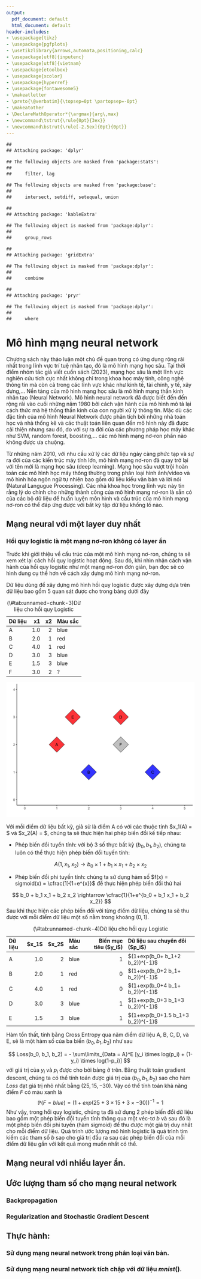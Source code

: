 ```yaml
---
output:
  pdf_document: default
  html_document: default
header-includes:
- \usepackage{tikz}
- \usepackage{pgfplots}
- \usetikzlibrary{arrows,automata,positioning,calc}
- \usepackage[utf8]{inputenc}
- \usepackage[utf8]{vietnam}
- \usepackage{etoolbox}
- \usepackage{xcolor}
- \usepackage{hyperref}
- \usepackage{fontawesome5}
- \makeatletter
- \preto{\@verbatim}{\topsep=0pt \partopsep=-0pt}
- \makeatother
- \DeclareMathOperator*{\argmax}{arg\,max}
- \newcommand\tstrut{\rule{0pt}{3ex}}
- \newcommand\bstrut{\rule[-2.5ex]{0pt}{0pt}}
---
```


```
## 
## Attaching package: 'dplyr'
```

```
## The following objects are masked from 'package:stats':
## 
##     filter, lag
```

```
## The following objects are masked from 'package:base':
## 
##     intersect, setdiff, setequal, union
```

```
## 
## Attaching package: 'kableExtra'
```

```
## The following object is masked from 'package:dplyr':
## 
##     group_rows
```

```
## 
## Attaching package: 'gridExtra'
```

```
## The following object is masked from 'package:dplyr':
## 
##     combine
```

```
## 
## Attaching package: 'pryr'
```

```
## The following object is masked from 'package:dplyr':
## 
##     where
```



# Mô hình mạng neural network

Chương sách này thảo luận một chủ đề quan trọng có ứng dụng rộng rãi nhất trong lĩnh vực trí tuệ nhân tạo, đó là mô hình mạng học sâu. Tại thời điểm nhóm tác giả viết cuốn sách (2023), mạng học sâu là một lĩnh vực nghiên cứu tích cực nhất không chỉ trong khoa học máy tính, công nghệ thông tin mà còn cả trong các lĩnh vực khác như kinh tế, tài chính, y tế, xây dựng,... Nền tảng của mô hình mạng học sâu là mô hình mạng thần kinh nhân tạo (Neural Network). Mô hình neural network đã được biết đến đến rộng rãi vào cuối những năm 1980 bởi cách vận hành của mô hình mô tả lại cách thức mà hệ thống thần kinh của con người xử lý thông tin. Mặc dù các đặc tính của mô hình Neural Network được phân tích bởi những nhà toán học và nhà thống kê và các thuật toán liên quan đến mô hình này đã được cải thiện nhưng sau đó, do với sự ra đời của các phương pháp học máy khác như SVM, random forest, boosting,... các mô hình mạng nơ-ron phần nào không được ưa chuộng.

Từ những năm 2010, với nhu cầu xử lý các dữ liệu ngày càng phức tạp và sự ra đời của các kiến trúc máy tính lớn, mô hình mạng nơ-ron đã quay trở lại với tên mới là mạng học sâu (deep learning). Mạng học sâu vượt trội hoàn toàn các mô hình học máy thông thường trong phân loại hình ảnh/video và mô hình hóa ngôn ngữ tự nhiên bao gồm dữ liệu kiểu văn bản và lời nói (Natural Langugue Processing). Các nhà khoa học trong lĩnh vực này tin rằng lý do chính cho những thành công của mô hình mạng nơ-ron là sẵn có của các bộ dữ liệu để huấn luyện môn hình và cấu trúc của mô hình mạng nơ-ron có thể đáp ứng được với bất kỳ tập dữ liệu khổng lồ nào.


## Mạng neural với một layer duy nhất

### Hồi quy logistic là một mạng nơ-ron không có layer ẩn
Trước khi giới thiệu về cấu trúc của một mô hình mạng nơ-ron, chúng ta sẽ xem xét lại cách hồi quy logistic hoạt động. Sau đó, khi nhìn nhận cách vận hành của hổi quy logistic như một mạng nơ-ron đơn giản, bạn đọc sẽ có hình dung cụ thể hơn về cách xây dựng mô hình mạng nơ-ron. 

Dữ liệu dùng để xây dựng mô hình hồi quy logistic được xây dựng dựa trên dữ liệu bao gồm 5 quan sát được cho trong bảng dưới đây



<table class="table" style="margin-left: auto; margin-right: auto;">
<caption>(\#tab:unnamed-chunk-3)Dữ liệu cho hồi quy Logistic</caption>
 <thead>
  <tr>
   <th style="text-align:left;"> Dữ liệu </th>
   <th style="text-align:right;"> x1 </th>
   <th style="text-align:right;"> x2 </th>
   <th style="text-align:left;"> Màu sắc </th>
  </tr>
 </thead>
<tbody>
  <tr>
   <td style="text-align:left;"> A </td>
   <td style="text-align:right;"> 1.0 </td>
   <td style="text-align:right;"> 2 </td>
   <td style="text-align:left;"> blue </td>
  </tr>
  <tr>
   <td style="text-align:left;"> B </td>
   <td style="text-align:right;"> 2.0 </td>
   <td style="text-align:right;"> 1 </td>
   <td style="text-align:left;"> red </td>
  </tr>
  <tr>
   <td style="text-align:left;"> C </td>
   <td style="text-align:right;"> 4.0 </td>
   <td style="text-align:right;"> 1 </td>
   <td style="text-align:left;"> red </td>
  </tr>
  <tr>
   <td style="text-align:left;"> D </td>
   <td style="text-align:right;"> 3.0 </td>
   <td style="text-align:right;"> 3 </td>
   <td style="text-align:left;"> blue </td>
  </tr>
  <tr>
   <td style="text-align:left;"> E </td>
   <td style="text-align:right;"> 1.5 </td>
   <td style="text-align:right;"> 3 </td>
   <td style="text-align:left;"> blue </td>
  </tr>
  <tr>
   <td style="text-align:left;"> F </td>
   <td style="text-align:right;"> 3.0 </td>
   <td style="text-align:right;"> 2 </td>
   <td style="text-align:left;"> ? </td>
  </tr>
</tbody>
</table>

<img src="12-mo-hinh-mang-noron_files/figure-html/plot1-1.png" width="672" />

Với mỗi điểm dữ liệu bất kỳ, giả sử là điểm A có với các thuộc tính $x_1(A) = $ và $x_2(A) = $, chúng ta sẽ thực hiện hai phép biến đổi kế tiếp nhau:

- Phép biến đổi tuyển tính: với bộ 3 số thực bất kỳ $(b_0, b_1, b_2)$, chúng ta luôn có thể thực hiện phép biến đổi tuyến tính:

$$ 
A(1, x_1, x_2) \rightarrow b_0 \times 1 + b_1 \times x_1 + b_2 \times x_2
$$
- Phép biến đổi phi tuyến tính: chúng ta sử dụng hàm số $f(x) = sigmoid(x) = \cfrac{1}{1+e^{x}}$ để thực hiện phép biến đổi thứ hai

$$ 
b_0 + b_1 x_1 + b_2 x_2 \rightarrow \cfrac{1}{1+e^{b_0 + b_1 x_1 + b_2 x_2}}
$$
Sau khi thực hiện các phép biến đổi với từng điểm dữ liệu, chúng ta sẽ thu được với mỗi điểm dữ liệu một số nằm trong khoảng $(0,1)$. 



<table class="table" style="margin-left: auto; margin-right: auto;">
<caption>(\#tab:unnamed-chunk-4)Dữ liệu cho hồi quy Logistic</caption>
 <thead>
  <tr>
   <th style="text-align:left;"> Dữ liệu </th>
   <th style="text-align:right;"> $x_1$ </th>
   <th style="text-align:right;"> $x_2$ </th>
   <th style="text-align:left;"> Màu sắc </th>
   <th style="text-align:right;"> Biến mục tiêu ($y_i$) </th>
   <th style="text-align:left;"> Dữ liệu sau chuyển đổi ($p_i$) </th>
  </tr>
 </thead>
<tbody>
  <tr>
   <td style="text-align:left;"> A </td>
   <td style="text-align:right;"> 1.0 </td>
   <td style="text-align:right;"> 2 </td>
   <td style="text-align:left;"> blue </td>
   <td style="text-align:right;"> 1 </td>
   <td style="text-align:left;"> $(1+exp(b_0+ b_1+2 b_2))^{-1}$ </td>
  </tr>
  <tr>
   <td style="text-align:left;"> B </td>
   <td style="text-align:right;"> 2.0 </td>
   <td style="text-align:right;"> 1 </td>
   <td style="text-align:left;"> red </td>
   <td style="text-align:right;"> 0 </td>
   <td style="text-align:left;"> $(1+exp(b_0+2 b_1+ b_2))^{-1}$ </td>
  </tr>
  <tr>
   <td style="text-align:left;"> C </td>
   <td style="text-align:right;"> 4.0 </td>
   <td style="text-align:right;"> 1 </td>
   <td style="text-align:left;"> red </td>
   <td style="text-align:right;"> 0 </td>
   <td style="text-align:left;"> $(1+exp(b_0+4 b_1+ b_2))^{-1}$ </td>
  </tr>
  <tr>
   <td style="text-align:left;"> D </td>
   <td style="text-align:right;"> 3.0 </td>
   <td style="text-align:right;"> 3 </td>
   <td style="text-align:left;"> blue </td>
   <td style="text-align:right;"> 1 </td>
   <td style="text-align:left;"> $(1+exp(b_0+3 b_1+3 b_2))^{-1}$ </td>
  </tr>
  <tr>
   <td style="text-align:left;"> E </td>
   <td style="text-align:right;"> 1.5 </td>
   <td style="text-align:right;"> 3 </td>
   <td style="text-align:left;"> blue </td>
   <td style="text-align:right;"> 1 </td>
   <td style="text-align:left;"> $(1+exp(b_0+1.5 b_1+3 b_2))^{-1}$ </td>
  </tr>
</tbody>
</table>

Hàm tổn thất, tính bằng Cross Entropy qua năm điểm dữ liệu A, B, C, D, và E, sẽ là một hàm số của ba biến $(b_0, b_1, b_2)$ như sau

$$
Loss(b_0, b_1, b_2) = - \sum\limits_{Data = A}^E [y_i \times log(p_i) + (1-y_i) \times log(1-p_i)]
$$
với giá trị của $y_i$ và $p_i$ được cho bởi bảng ở trên. Bằng thuật toán gradient descent, chúng ta có thể tính toán được giá trị của $(b_0, b_1, b_2)$ sao cho hàm $Loss$ đạt giá trị nhỏ nhất bằng $(25,15,-30)$. Vậy có thể tính toán khả năng điểm $F$ có màu xanh là
$$
\mathbb{P}(F = blue) = (1+exp(25 + 3 \times 15 + 3 \times -30))^{-1} = 1
$$
Như vậy, trong hổi quy logistic, chúng ta đã sử dụng 2 phép biến đổi dữ liệu bao gồm một phép biến đổi tuyến tính thông qua một véc-tơ $b$ và sau đó là một phép biến đổi phi tuyến (hàm sigmoid) để thu được một giá trị duy nhất cho mỗi điểm dữ liệu. Quá trình ước lượng mô hình logistic là quá trình tìm kiếm các tham số $b$ sao cho giá trị đầu ra sau các phép biến đổi của mỗi điểm dữ liệu gần với kết quả mong muốn nhất có thể.




## Mạng neural với nhiều layer ẩn.

## Ước lượng tham số cho mạng neural network

### Backpropagation

### Regularization and Stochastic Gradient Descent

## Thực hành:

### Sử dụng mạng neural network trong phân loại văn bản.
### Sử dụng mạng neural network tích chập với dữ liệu $mnist()$.






<!-- # REFERENCE -->

<!-- ### Source from thesis -->

<!-- **1.** Chen, Chun-houh, Wolfgang Karl Härdle, and Antony Unwin, eds (2007). *Handbook of data visualization.* \ -->
<!-- **2.** Aparicio, Manuela, and Carlos J. Costa. (2015). *Data visualization - Communication design quarterly review.* \ -->
<!-- **3.** Hadley Wickham. (2010). *A Layered Grammar of Graphics.* \ -->

<!-- ### Souce from website -->

<!-- **4.** [https://www.tableau.com/learn/articles/data-visualization](https://www.tableau.com/learn/articles/data-visualization) \ -->
<!-- **5.** [https://www.r-graph-gallery.com/ggplot2-package.html](https://www.r-graph-gallery.com/ggplot2-package.html) \ -->
<!-- **6.** [http://r-statistics.co/ggplot2-Tutorial-With-R.html](http://r-statistics.co/ggplot2-Tutorial-With-R.html) \ -->
<!-- **7.** [https://www.maths.usyd.edu.au/u/UG/SM/STAT3022/r/current/Misc/data-visualization-2.1.pdf](https://www.maths.usyd.edu.au/u/UG/SM/STAT3022/r/current/Misc/data-visualization-2.1.pdf) \ -->
<!-- **8.** [https://www.kaggle.com/](https://www.kaggle.com/) \ -->
